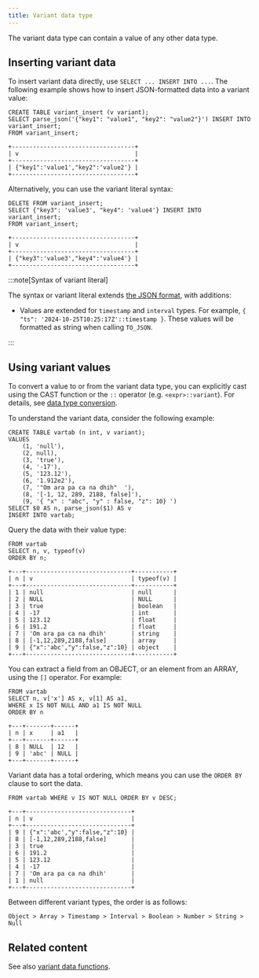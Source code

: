 ```yaml
---
title: Variant data type
---
```


The variant data type can contain a value of any other data type.

## Inserting variant data

To insert variant data directly, use `SELECT ... INSERT INTO ...`. The following example shows how to insert JSON-formatted data into a variant value:

```scopeql
CREATE TABLE variant_insert (v variant);
SELECT parse_json('{"key1": "value1", "key2": "value2"}') INSERT INTO variant_insert;
FROM variant_insert;
```

```
+-----------------------------------+
| v                                 |
+-----------------------------------+
| {"key1":'value1',"key2":'value2'} |
+-----------------------------------+
```

Alternatively, you can use the variant literal syntax:

```scopeql
DELETE FROM variant_insert;
SELECT {"key3": 'value3', "key4": 'value4'} INSERT INTO variant_insert;
FROM variant_insert;
```

```
+-----------------------------------+
| v                                 |
+-----------------------------------+
| {"key3":'value3',"key4":'value4'} |
+-----------------------------------+
```

:::note[Syntax of variant literal]

The syntax or variant literal extends [the JSON format](https://datatracker.ietf.org/doc/html/rfc8259), with additions:

* Values are extended for `timestamp` and `interval` types. For example, `{ "ts": '2024-10-25T10:25:17Z'::timestamp }`. These values will be formatted as string when calling `TO_JSON`.

:::

## Using variant values

To convert a value to or from the variant data type, you can explicitly cast using the CAST function or the `::` operator (e.g. `<expr>::variant`). For details, see [data type conversion](/reference/data-types/conversion).

To understand the variant data, consider the following example:

```scopeql
CREATE TABLE vartab (n int, v variant);
VALUES
    (1, 'null'),
    (2, null),
    (3, 'true'),
    (4, '-17'),
    (5, '123.12'),
    (6, '1.912e2'),
    (7, '"Om ara pa ca na dhih"  '),
    (8, '[-1, 12, 289, 2188, false]'),
    (9, '{ "x" : "abc", "y" : false, "z": 10} ')
SELECT $0 AS n, parse_json($1) AS v
INSERT INTO vartab;
```

Query the data with their value type:

```scopeql
FROM vartab
SELECT n, v, typeof(v)
ORDER BY n;
```

```
+---+------------------------------+-----------+
| n | v                            | typeof(v) |
+---+------------------------------+-----------+
| 1 | null                         | null      |
| 2 | NULL                         | NULL      |
| 3 | true                         | boolean   |
| 4 | -17                          | int       |
| 5 | 123.12                       | float     |
| 6 | 191.2                        | float     |
| 7 | 'Om ara pa ca na dhih'       | string    |
| 8 | [-1,12,289,2188,false]       | array     |
| 9 | {"x":'abc',"y":false,"z":10} | object    |
+---+------------------------------+-----------+
```

You can extract a field from an OBJECT, or an element from an ARRAY, using the `[]` operator. For example:

```scopeql
FROM vartab
SELECT n, v['x'] AS x, v[1] AS a1,
WHERE x IS NOT NULL AND a1 IS NOT NULL
ORDER BY n
```

```
+---+-------+------+
| n | x     | a1   |
+---+-------+------+
| 8 | NULL  | 12   |
| 9 | 'abc' | NULL |
+---+-------+------+
```

Variant data has a total ordering, which means you can use the `ORDER BY` clause to sort the data.

```scopeql
FROM vartab WHERE v IS NOT NULL ORDER BY v DESC;
```

```
+---+------------------------------+
| n | v                            |
+---+------------------------------+
| 9 | {"x":'abc',"y":false,"z":10} |
| 8 | [-1,12,289,2188,false]       |
| 3 | true                         |
| 6 | 191.2                        |
| 5 | 123.12                       |
| 4 | -17                          |
| 7 | 'Om ara pa ca na dhih'       |
| 1 | null                         |
+---+------------------------------+
```

Between different variant types, the order is as follows:

```
Object > Array > Timestamp > Interval > Boolean > Number > String > Null
```

## Related content

See also [variant data functions](/reference/functions/variant-data).
